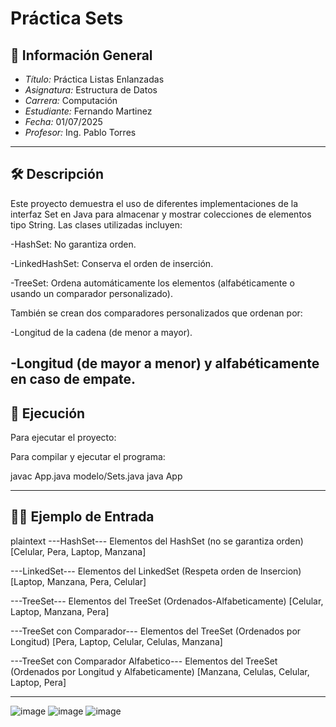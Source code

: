 # Práctica Sets

## 📌 Información General

- *Título:* Práctica Listas Enlanzadas
- *Asignatura:* Estructura de Datos
- *Carrera:* Computación
- *Estudiante:* Fernando Martinez
- *Fecha:* 01/07/2025
- *Profesor:* Ing. Pablo Torres

---

## 🛠 Descripción

Este proyecto demuestra el uso de diferentes implementaciones de la interfaz Set en Java para almacenar y mostrar colecciones de elementos tipo String. Las clases utilizadas incluyen:

-HashSet: No garantiza orden.

-LinkedHashSet: Conserva el orden de inserción.

-TreeSet: Ordena automáticamente los elementos (alfabéticamente o usando un comparador personalizado).

También se crean dos comparadores personalizados que ordenan por:

-Longitud de la cadena (de menor a mayor).

-Longitud (de mayor a menor) y alfabéticamente en caso de empate.
---
## 🚀 Ejecución

Para ejecutar el proyecto:

Para compilar y ejecutar el programa:

javac App.java modelo/Sets.java
java App



---

## 🧑‍💻 Ejemplo de Entrada

plaintext
---HashSet---
Elementos del HashSet (no se garantiza orden)
[Celular, Pera, Laptop, Manzana]

---LinkedSet---
Elementos del LinkedSet (Respeta orden de Insercion)
[Laptop, Manzana, Pera, Celular]

---TreeSet---
Elementos del TreeSet (Ordenados-Alfabeticamente)
[Celular, Laptop, Manzana, Pera]

---TreeSet con Comparador---
Elementos del TreeSet (Ordenados por Longitud)
[Pera, Laptop, Celular, Celulas, Manzana]

---TreeSet con Comparador Alfabetico---
Elementos del TreeSet (Ordenados por Longitud y Alfabeticamente)
[Manzana, Celulas, Celular, Laptop, Pera]



---

![image](https://github.com/user-attachments/assets/33a6a39a-1ebd-41df-ab63-28bce5012ca5)
![image](https://github.com/user-attachments/assets/a952b001-43ac-4999-9624-8a64a55b7548)
![image](https://github.com/user-attachments/assets/b100a634-c1ea-4b91-bc73-f9546840a0c9)



